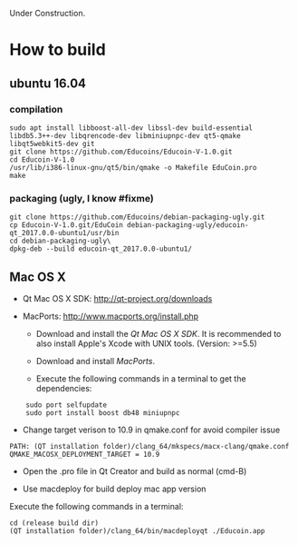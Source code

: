 Under Construction.

# How to build

## ubuntu 16.04

### compilation

    sudo apt install libboost-all-dev libssl-dev build-essential libdb5.3++-dev libqrencode-dev libminiupnpc-dev qt5-qmake libqt5webkit5-dev git
    git clone https://github.com/Educoins/Educoin-V-1.0.git
    cd Educoin-V-1.0
    /usr/lib/i386-linux-gnu/qt5/bin/qmake -o Makefile EduCoin.pro
    make

### packaging (ugly, I know #fixme)

    git clone https://github.com/Educoins/debian-packaging-ugly.git
    cp Educoin-V-1.0.git/EduCoin debian-packaging-ugly/educoin-qt_2017.0.0-ubuntu1/usr/bin
    cd debian-packaging-ugly\
    dpkg-deb --build educoin-qt_2017.0.0-ubuntu1/

## Mac OS X

* Qt Mac OS X SDK: http://qt-project.org/downloads

* MacPorts: http://www.macports.org/install.php

  - Download and install the *Qt Mac OS X SDK*. It is recommended to also install Apple's Xcode with UNIX tools. (Version: >=5.5)

  - Download and install *MacPorts*.

  - Execute the following commands in a terminal to get the dependencies:
```
    sudo port selfupdate
    sudo port install boost db48 miniupnpc
```
  - Change target verison to 10.9 in qmake.conf for avoid compiler issue
```
PATH: (QT installation folder)/clang_64/mkspecs/macx-clang/qmake.conf
QMAKE_MACOSX_DEPLOYMENT_TARGET = 10.9
```
  - Open the .pro file in Qt Creator and build as normal (cmd-B)

  - Use macdeploy for build deploy mac app version

Execute the following commands in a terminal:
```
cd (release build dir)
(QT installation folder)/clang_64/bin/macdeployqt ./Educoin.app
```

